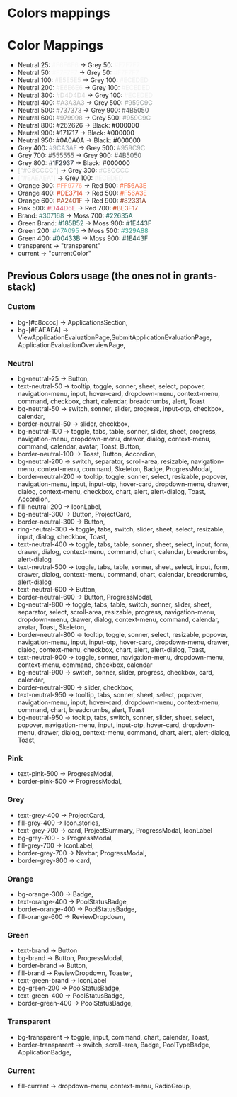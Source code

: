 # Colors mappings

# Color Mappings

- Neutral 25: <span style="color: #F6F6F6;">#F6F6F6</span> -> Grey 50: <span style="color: #F7F7F7;">#F7F7F7</span>
- Neutral 50: <span style="color: #F7F7F7;">#F7F7F7</span> -> Grey 50: <span style="color: #F7F7F7;">#F7F7F7</span>
- Neutral 100: <span style="color: #E5E5E5;">#E5E5E5</span> -> Grey 100: <span style="color: #ECEDED;">#ECEDED</span>
- Neutral 200: <span style="color: #E6E6E6;">#E6E6E6</span> -> Grey 100: <span style="color: #ECEDED;">#ECEDED</span>
- Neutral 300: <span style="color: #D4D4D4;">#D4D4D4</span> -> Grey 100: <span style="color: #ECEDED;">#ECEDED</span>
- Neutral 400: <span style="color: #A3A3A3;">#A3A3A3</span> -> Grey 500: <span style="color: #959C9C;">#959C9C</span>
- Neutral 500: <span style="color: #737373;">#737373</span> -> Grey 900: <span style="color: #4B5050;">#4B5050</span>
- Neutral 600: <span style="color: #979998;">#979998</span> -> Grey 500: <span style="color: #959C9C;">#959C9C</span>
- Neutral 800: <span style="color: #262626;">#262626</span> -> Black: <span style="color: #000000;">#000000</span>
- Neutral 900: <span style="color: #171717;">#171717</span> -> Black: <span style="color: #000000;">#000000</span>
- Neutral 950: <span style="color: #0A0A0A;">#0A0A0A</span> -> Black: <span style="color: #000000;">#000000</span>
- Grey 400: <span style="color: #9CA3AF;">#9CA3AF</span> -> Grey 500: <span style="color: #959C9C;">#959C9C</span>
- Grey 700: <span style="color: #555555;">#555555</span> -> Grey 900: <span style="color: #4B5050;">#4B5050</span>
- Grey 800: <span style="color: #1F2937;">#1F2937</span> -> Black: <span style="color: #000000;">#000000</span>
- <span style="color: #C8CCCC;">["#C8CCCC"]</span> -> Grey 300: <span style="color: #C8CCCC;">#C8CCCC</span>
- <span style="color: #EAEAEA;">["#EAEAEA"]</span> -> Grey 100: <span style="color: #ECEDED;">#ECEDED</span>
- Orange 300: <span style="color: #FF9776;">#FF9776</span> -> Red 500: <span style="color: #F56A3E;">#F56A3E</span>
- Orange 400: <span style="color: #DE3714;">#DE3714</span> -> Red 500: <span style="color: #F56A3E;">#F56A3E</span>
- Orange 600: <span style="color: #A2401F;">#A2401F</span> -> Red 900: <span style="color: #82331A;">#82331A</span>
- Pink 500: <span style="color: #D44D6E;">#D44D6E</span> -> Red 700: <span style="color: #BE3F17;">#BE3F17</span>
- Brand: <span style="color: #307168;">#307168</span> -> Moss 700: <span style="color: #22635A;">#22635A</span>
- Green Brand: <span style="color: #185B52;">#185B52</span> -> Moss 900: <span style="color: #1E443F;">#1E443F</span>
- Green 200: <span style="color: #47A095;">#47A095</span> -> Moss 500: <span style="color: #329A88;">#329A88</span>
- Green 400: <span style="color: #00433B;">#00433B</span> -> Moss 900: <span style="color: #1E443F;">#1E443F</span>
- transparent -> "transparent"
- current -> "currentColor"

## Previous Colors usage (the ones not in grants-stack)

### Custom

- bg-[#c8cccc] -> ApplicationsSection,
- bg-[#EAEAEA] -> ViewApplicationEvaluationPage,SubmitApplicationEvaluationPage, ApplicationEvaluationOverviewPage,

### Neutral

- bg-neutral-25 -> Button,
- text-neutral-50 -> tooltip, toggle, sonner, sheet, select, popover, navigation-menu, input, hover-card, dropdown-menu, context-menu, command, checkbox, chart, calendar, breadcrumbs, alert, Toast
- bg-neutral-50 -> switch, sonner, slider, progress, input-otp, checkbox, calendar,
- border-neutral-50 -> slider, checkbox,
- bg-neutral-100 -> toggle, tabs, table, sonner, slider, sheet, progress, navigation-menu, dropdown-menu, drawer, dialog, context-menu, command, calendar, avatar, Toast, Button,
- border-neutral-100 -> Toast, Button, Accordion,
- bg-neutral-200 -> switch, separator, scroll-area, resizable, navigation-menu, context-menu, command, Skeleton, Badge, ProgressModal,
- border-neutral-200 -> tooltip, toggle, sonner, select, resizable, popover, navigation-menu, input, input-otp, hover-card, dropdown-menu, drawer, dialog, context-menu, checkbox, chart, alert, alert-dialog, Toast, Accordion,
- fill-neutral-200 -> IconLabel,
- bg-neutral-300 -> Button, ProjectCard,
- border-neutral-300 -> Button,
- ring-neutral-300 -> toggle, tabs, switch, slider, sheet, select, resizable, input, dialog, checkbox, Toast,
- text-neutral-400 -> toggle, tabs, table, sonner, sheet, select, input, form, drawer, dialog, context-menu, command, chart, calendar, breadcrumbs, alert-dialog
- text-neutral-500 -> toggle, tabs, table, sonner, sheet, select, input, form, drawer, dialog, context-menu, command, chart, calendar, breadcrumbs, alert-dialog
- text-neutral-600 -> Button,
- border-neutral-600 -> Button, ProgressModal,
- bg-neutral-800 -> toggle, tabs, table, switch, sonner, slider, sheet, separator, select, scroll-area, resizable, progress, navigation-menu, dropdown-menu, drawer, dialog, context-menu, command, calendar, avatar, Toast, Skeleton,
- border-neutral-800 -> tooltip, toggle, sonner, select, resizable, popover, navigation-menu, input, input-otp, hover-card, dropdown-menu, drawer, dialog, context-menu, checkbox, chart, alert, alert-dialog, Toast,
- text-neutral-900 -> toggle, sonner, navigation-menu, dropdown-menu, context-menu, command, checkbox, calendar
- bg-neutral-900 -> switch, sonner, slider, progress, checkbox, card, calendar,
- border-neutral-900 -> slider, checkbox,
- text-neutral-950 -> tooltip, tabs, sonner, sheet, select, popover, navigation-menu, input, hover-card, dropdown-menu, context-menu, command, chart, breadcrumbs, alert, Toast
- bg-neutral-950 -> tooltip, tabs, switch, sonner, slider, sheet, select, popover, navigation-menu, input, input-otp, hover-card, dropdown-menu, drawer, dialog, context-menu, command, chart, alert, alert-dialog, Toast,

### Pink

- text-pink-500 -> ProgressModal,
- border-pink-500 -> ProgressModal,

### Grey

- text-grey-400 -> ProjectCard,
- fill-grey-400 -> Icon.stories,
- text-grey-700 -> card, ProjectSummary, ProgressModal, IconLabel
- bg-grey-700 - > ProgressModal,
- fill-grey-700 -> IconLabel,
- border-grey-700 -> Navbar, ProgressModal,
- border-grey-800 -> card,

### Orange

- bg-orange-300 -> Badge,
- text-orange-400 -> PoolStatusBadge,
- border-orange-400 -> PoolStatusBadge,
- fill-orange-600 -> ReviewDropdown,

### Green

- text-brand -> Button
- bg-brand -> Button, ProgressModal,
- border-brand -> Button,
- fill-brand -> ReviewDropdown, Toaster,
- text-green-brand -> IconLabel
- bg-green-200 -> PoolStatusBadge,
- text-green-400 -> PoolStatusBadge,
- border-green-400 -> PoolStatusBadge,

### Transparent

- bg-transparent -> toggle, input, command, chart, calendar, Toast,
- border-transparent -> switch, scroll-area, Badge, PoolTypeBadge, ApplicationBadge,

### Current

- fill-current -> dropdown-menu, context-menu, RadioGroup,
